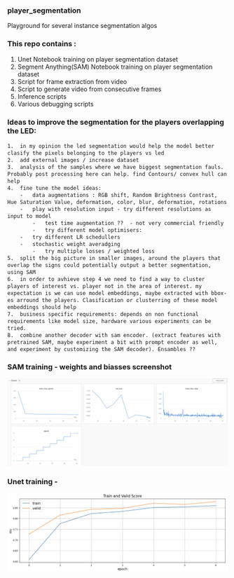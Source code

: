### player_segmentation
Playground for several instance segmentation algos

### This repo contains :
1. Unet Notebook training on player segmentation dataset
2. Segment Anything(SAM) Notebook training on player segmentation dataset
3. Script for frame extraction from video
4. Script to generate video from consecutive frames
5. Inference scripts
6. Various debugging scripts

### Ideas to improve the segmentation for the players overlapping the LED:

	1.	in my opinion the led segmentation would help the model better clasify the pixels belonging to the players vs led
 	2.	add external images / increase dataset
	3.	analysis of the samples where we have biggest segmentation fauls. Probably post processing here can help. find Contours/ convex hull can help
	4.	fine tune the model ideas: 
 		-	data augmentations : RGB shift, Random Brightness Contrast, Hue Saturation Value, deformation, color, blur, deformation, rotations
   		-	play with resolution input - try different resolutions as input to model
     		-	test time augmentation ??  - not very commercial friendly
       		-	try different model optimisers:
		-	try different LR schedullers
  		-	stochastic weight averadging
    		-	try multiple losses / weighted loss
	5.	split the big picture in smaller images, around the players that overlap the signs could potentially output a better segmentation, using SAM
	6.	in order to avhieve step 4 we need to find a way to cluster players of interest vs. player not in the area of interest. my expectation is we can use model embeddings, maybe extracted with bbox-es arround the players. Clasification or clusterring of these model embeddings should help
 	7.	business specific requirements: depends on non functional requirements like model size, hardware various experiments can be tried.
  	8.	combine another decoder with sam encoder. (extract features with pretrained SAM, maybe experiment a bit with prompt encoder as well, and experiment by customizing the SAM decoder). Ensambles ?? 
  
### SAM training - weights and biasses screenshot

![alt text](images/sample_training_sam_sevelral_epochs.png "Title")


### Unet training - 

![alt text](images/sample_training_unet.png "Title")
